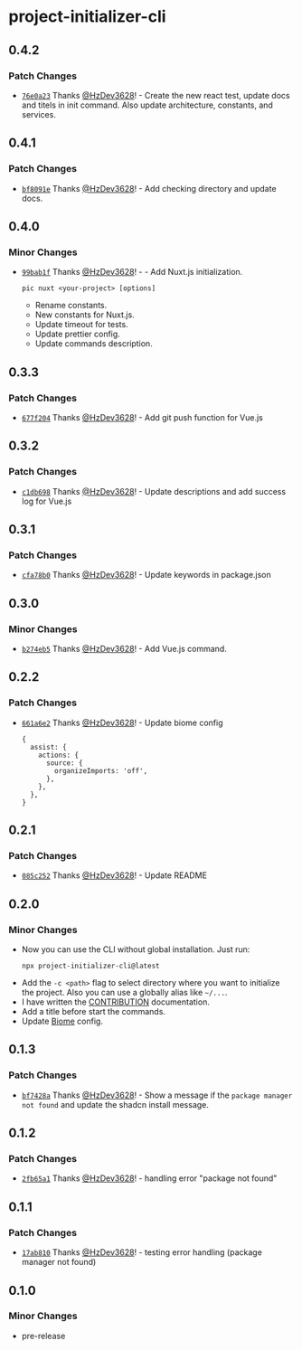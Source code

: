 # project-initializer-cli

## 0.4.2

### Patch Changes

- [`76e0a23`](https://github.com/HzDev3628/project-initializer-cli/commit/76e0a23f0c1153af8af8b5bd2c2bf262dc446a99) Thanks [@HzDev3628](https://github.com/HzDev3628)! - Create the new react test, update docs and titels in init command. Also update architecture, constants, and services.

## 0.4.1

### Patch Changes

- [`bf8091e`](https://github.com/HzDev3628/project-initializer-cli/commit/bf8091e8c6bf6f1b74a178e0404226db5472e46c) Thanks [@HzDev3628](https://github.com/HzDev3628)! - Add checking directory and update docs.

## 0.4.0

### Minor Changes

- [`99bab1f`](https://github.com/HzDev3628/project-initializer-cli/commit/99bab1fe4f3c865cf92cbefe12d334026b6d1b28) Thanks [@HzDev3628](https://github.com/HzDev3628)! - - Add Nuxt.js initialization.
  ```
  pic nuxt <your-project> [options]
  ```
  - Rename constants.
  - New constants for Nuxt.js.
  - Update timeout for tests.
  - Update prettier config.
  - Update commands description.

## 0.3.3

### Patch Changes

- [`677f204`](https://github.com/HzDev3628/project-initializer-cli/commit/677f2045a178690cb90281e815d7a55a40d00ec5) Thanks [@HzDev3628](https://github.com/HzDev3628)! - Add git push function for Vue.js

## 0.3.2

### Patch Changes

- [`c1db698`](https://github.com/HzDev3628/project-initializer-cli/commit/c1db6986fbcf5da095a691f9f1703ff0f60e34f6) Thanks [@HzDev3628](https://github.com/HzDev3628)! - Update descriptions and add success log for Vue.js

## 0.3.1

### Patch Changes

- [`cfa78b0`](https://github.com/HzDev3628/project-initializer-cli/commit/cfa78b07ecba5f32b2ce9aec7fafbca6036d4ee3) Thanks [@HzDev3628](https://github.com/HzDev3628)! - Update keywords in package.json

## 0.3.0

### Minor Changes

- [`b274eb5`](https://github.com/HzDev3628/project-initializer-cli/commit/b274eb500359c07f63dd83f3eeb257463c9c632a) Thanks [@HzDev3628](https://github.com/HzDev3628)! - Add Vue.js command.

## 0.2.2

### Patch Changes

- [`661a6e2`](https://github.com/HzDev3628/project-initializer-cli/commit/661a6e219380021ebde80765afeebf592daa1476) Thanks [@HzDev3628](https://github.com/HzDev3628)! - Update biome config
  ```
  {
    assist: {
      actions: {
        source: {
          organizeImports: 'off',
        },
      },
    },
  }
  ```

## 0.2.1

### Patch Changes

- [`085c252`](https://github.com/HzDev3628/project-initializer-cli/commit/085c2524c9ee4d939b3e42a76b212e9292710f9c) Thanks [@HzDev3628](https://github.com/HzDev3628)! - Update README

## 0.2.0

### Minor Changes

- Now you can use the CLI without global installation. Just run:
  ```
  npx project-initializer-cli@latest
  ```
- Add the `-c <path>` flag to select directory where you want to initialize the project. Also you can use a globally alias like `~/...`.
- I have written the <a href="https://github.com/HzDev3628/project-initializer-cli/blob/main/CONTRIBUTING.md">CONTRIBUTION</a> documentation.
- Add a title before start the commands.
- Update <a href="https://biomejs.dev">Biome</a> config.

## 0.1.3

### Patch Changes

- [`bf7428a`](https://github.com/HzDev3628/project-initializer-cli/commit/bf7428a48e794f62c31d195ace47388231f8cc1f) Thanks [@HzDev3628](https://github.com/HzDev3628)! - Show a message if the `package manager not found` and update the shadcn install message.

## 0.1.2

### Patch Changes

- [`2fb65a1`](https://github.com/HzDev3628/project-initializer-cli/commit/2fb65a1dee7778cd7c07ca99785bb742e772e76a) Thanks [@HzDev3628](https://github.com/HzDev3628)! - handling error "package not found"

## 0.1.1

### Patch Changes

- [`17ab810`](https://github.com/HzDev3628/project-initializer-cli/commit/17ab81078c7441db36c74b080afc7a92af03b995) Thanks [@HzDev3628](https://github.com/HzDev3628)! - testing error handling (package manager not found)

## 0.1.0

### Minor Changes

- pre-release
